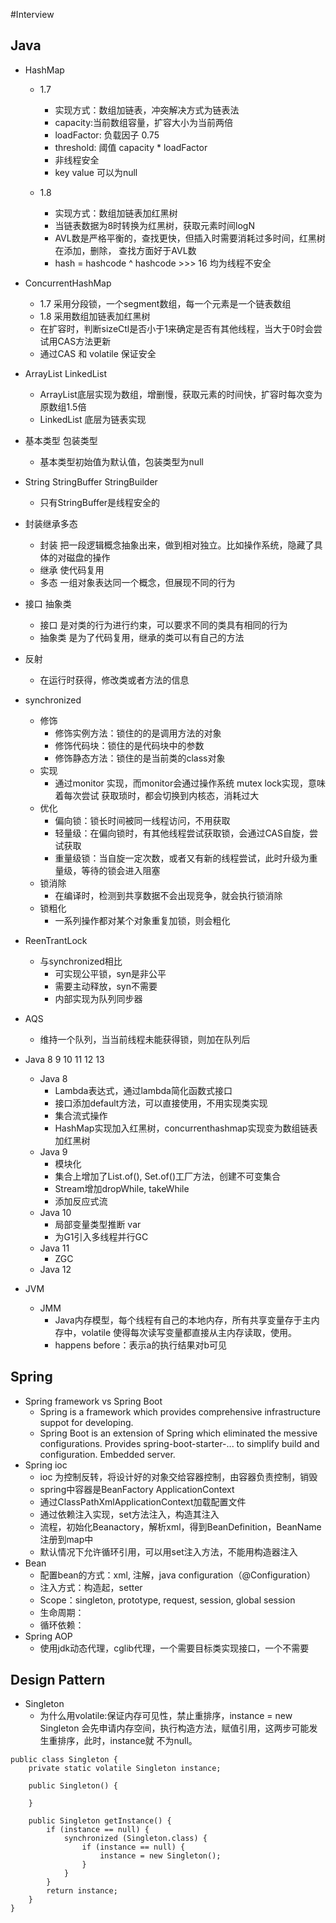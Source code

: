 #Interview
## Java
- HashMap
    
    - 1.7
        
        - 实现方式：数组加链表，冲突解决方式为链表法
        - capacity:当前数组容量，扩容大小为当前两倍
        - loadFactor: 负载因子 0.75
        - threshold: 阈值 capacity * loadFactor
        - 非线程安全
        - key value 可以为null
        
    - 1.8
        
        - 实现方式：数组加链表加红黑树
        - 当链表数据为8时转换为红黑树，获取元素时间logN
        - AVL数是严格平衡的，查找更快，但插入时需要消耗过多时间，红黑树在添加，删除，
        查找方面好于AVL数
        - hash = hashcode ^ hashcode >>> 16
    均为线程不安全
    
- ConcurrentHashMap
    
    - 1.7 采用分段锁，一个segment数组，每一个元素是一个链表数组
    - 1.8 采用数组加链表加红黑树
    - 在扩容时，判断sizeCtl是否小于1来确定是否有其他线程，当大于0时会尝试用CAS方法更新
    - 通过CAS 和 volatile 保证安全
    
- ArrayList LinkedList
    
    - ArrayList底层实现为数组，增删慢，获取元素的时间快，扩容时每次变为原数组1.5倍
    - LinkedList 底层为链表实现
- 基本类型 包装类型
    - 基本类型初始值为默认值，包装类型为null
- String StringBuffer StringBuilder
    - 只有StringBuffer是线程安全的
- 封装继承多态
    - 封装 把一段逻辑概念抽象出来，做到相对独立。比如操作系统，隐藏了具体的对磁盘的操作
    - 继承 使代码复用
    - 多态 一组对象表达同一个概念，但展现不同的行为
- 接口 抽象类
    - 接口 是对类的行为进行约束，可以要求不同的类具有相同的行为
    - 抽象类 是为了代码复用，继承的类可以有自己的方法
- 反射
    - 在运行时获得，修改类或者方法的信息
- synchronized
    - 修饰
        - 修饰实例方法：锁住的的是调用方法的对象
        - 修饰代码块：锁住的是代码块中的参数
        - 修饰静态方法：锁住的是当前类的class对象
    - 实现
        - 通过monitor 实现，而monitor会通过操作系统 mutex lock实现，意味着每次尝试
        获取琐时，都会切换到内核态，消耗过大
    - 优化
        - 偏向锁：锁长时间被同一线程访问，不用获取
        - 轻量级：在偏向锁时，有其他线程尝试获取锁，会通过CAS自旋，尝试获取
        - 重量级锁：当自旋一定次数，或者又有新的线程尝试，此时升级为重量级，等待的锁会进入阻塞
    - 锁消除
        - 在编译时，检测到共享数据不会出现竞争，就会执行锁消除
    - 锁粗化
        - 一系列操作都对某个对象重复加锁，则会粗化
- ReenTrantLock
    - 与synchronized相比
        - 可实现公平锁，syn是非公平
        - 需要主动释放，syn不需要 
        - 内部实现为队列同步器
- AQS
    - 维持一个队列，当当前线程未能获得锁，则加在队列后
- Java 8 9 10 11 12 13
    - Java 8
        - Lambda表达式，通过lambda简化函数式接口
        - 接口添加default方法，可以直接使用，不用实现类实现
        - 集合流式操作
        - HashMap实现加入红黑树，concurrenthashmap实现变为数组链表加红黑树
    - Java 9
        - 模块化
        - 集合上增加了List.of(), Set.of()工厂方法，创建不可变集合
        - Stream增加dropWhile, takeWhile
        - 添加反应式流
    - Java 10
        - 局部变量类型推断 var
        - 为G1引入多线程并行GC
    - Java 11
        - ZGC
    - Java 12
- JVM
    - JMM
        - Java内存模型，每个线程有自己的本地内存，所有共享变量存于主内存中，volatile
        使得每次读写变量都直接从主内存读取，使用。
        - happens before：表示a的执行结果对b可见
## Spring
- Spring framework vs Spring Boot
    - Spring is a framework which provides comprehensive infrastructure
     suppot for developing.
    - Spring Boot is an extension of Spring which eliminated the messive
    configurations. Provides spring-boot-starter-... to simplify build and
    configuration. Embedded server.
- Spring ioc
    - ioc 为控制反转，将设计好的对象交给容器控制，由容器负责控制，销毁
    - spring中容器是BeanFactory ApplicationContext
    - 通过ClassPathXmlApplicationContext加载配置文件
    - 通过依赖注入实现，set方法注入，构造其注入
    - 流程，初始化Beanactory，解析xml，得到BeanDefinition，BeanName
    注册到map中
    - 默认情况下允许循环引用，可以用set注入方法，不能用构造器注入
- Bean
    - 配置bean的方式：xml, 注解，java configuration（@Configuration）
    - 注入方式：构造起，setter
    - Scope：singleton, prototype, request, session, global session
    - 生命周期：
    - 循环依赖：
- Spring AOP
    - 使用jdk动态代理，cglib代理，一个需要目标类实现接口，一个不需要 
## Design Pattern
- Singleton
    - 为什么用volatile:保证内存可见性，禁止重排序，instance = new Singleton
    会先申请内存空间，执行构造方法，赋值引用，这两步可能发生重排序，此时，instance就
    不为null。
```
public class Singleton {
    private static volatile Singleton instance;

    public Singleton() {

    }

    public Singleton getInstance() {
        if (instance == null) {
            synchronized (Singleton.class) {
                if (instance == null) {
                    instance = new Singleton();
                }
            }
        }
        return instance;
    }
}

```
    
        
